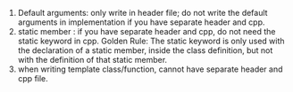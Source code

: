 1. Default arguments: only write in header file; do not write the default arguments in implementation if you have separate header and cpp.
2. static member : if you have separate header and cpp, do not need the static keyword in cpp.
   Golden Rule: The static keyword is only used with the declaration of a static member, inside the class definition, but not with the definition of that static member.
3. when writing template class/function, cannot have separate header and cpp file.